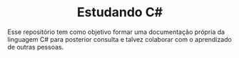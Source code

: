 <h1 align="center"> Estudando C# </h1>
Esse repositório tem como objetivo formar uma documentação própria da linguagem C# para posterior consulta e talvez colaborar com o aprendizado de outras pessoas.
